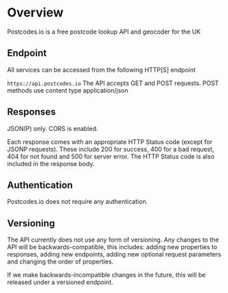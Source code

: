 # Overview

Postcodes.io is a free postcode lookup API and geocoder for the UK

## Endpoint
All services can be accessed from the following HTTP[S] endpoint

`https://api.postcodes.io`
The API accepts GET and POST requests. POST methods use content type application/json

## Responses
JSON(P) only. CORS is enabled.

Each response comes with an appropriate HTTP Status code (except for JSONP requests). These include 200 for success, 400 for a bad request, 404 for not found and 500 for server error. The HTTP Status code is also included in the response body.

## Authentication
Postcodes.io does not require any authentication.

## Versioning
The API currently does not use any form of versioning. Any changes to the API will be backwards-compatible, this includes: adding new properties to responses, adding new endpoints, adding new optional request parameters and changing the order of properties.

If we make backwards-incompatible changes in the future, this will be released under a versioned endpoint.